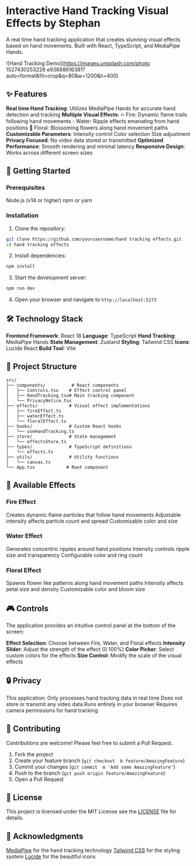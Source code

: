 # Interactive Hand Tracking Visual Effects by Stephan 

A real time hand tracking application that creates stunning visual effects based on hand movements. Built with React, TypeScript, and MediaPipe Hands.

![Hand Tracking Demo](https://images.unsplash.com/photo 1527430253228 e93688616381?auto=format&fit=crop&q=80&w=1200&h=400)

## ✨ Features

  **Real time Hand Tracking**: Utilizes MediaPipe Hands for accurate hand detection and tracking
  **Multiple Visual Effects**:
    🔥 Fire: Dynamic flame trails following hand movements
    💧 Water: Ripple effects emanating from hand positions
    🌸 Floral: Blossoming flowers along hand movement paths
  **Customizable Parameters**:
    Intensity control
    Color selection
    Size adjustment
  **Privacy Focused**: No video data stored or transmitted
  **Optimized Performance**: Smooth rendering and minimal latency
  **Responsive Design**: Works across different screen sizes

## 🚀 Getting Started

### Prerequisites

  Node.js (v14 or higher)
  npm or yarn

### Installation

1. Clone the repository:
```bash
git clone https://github.com/yourusername/hand tracking effects.git
cd hand tracking effects
```

2. Install dependencies:
```bash
npm install
```

3. Start the development server:
```bash
npm run dev
```

4. Open your browser and navigate to `http://localhost:5173`

## 🛠️ Technology Stack

  **Frontend Framework**: React 18
  **Language**: TypeScript
  **Hand Tracking**: MediaPipe Hands
  **State Management**: Zustand
  **Styling**: Tailwind CSS
  **Icons**: Lucide React
  **Build Tool**: Vite

## 📁 Project Structure

```
src/
├── components/          # React components
│   ├── Controls.tsx    # Effect control panel
│   ├── HandTracking.tsx# Main tracking component
│   └── PrivacyNotice.tsx
├── effects/            # Visual effect implementations
│   ├── fireEffect.ts
│   ├── waterEffect.ts
│   └── floralEffect.ts
├── hooks/              # Custom React hooks
│   └── useHandTracking.ts
├── store/              # State management
│   └── effectsStore.ts
├── types/              # TypeScript definitions
│   └── effects.ts
├── utils/              # Utility functions
│   └── canvas.ts
└── App.tsx            # Root component
```

## 🎨 Available Effects

### Fire Effect
  Creates dynamic flame particles that follow hand movements
  Adjustable intensity affects particle count and spread
  Customizable color and size

### Water Effect
  Generates concentric ripples around hand positions
  Intensity controls ripple size and transparency
  Configurable color and ring count

### Floral Effect
  Spawns flower like patterns along hand movement paths
  Intensity affects petal size and density
  Customizable color and bloom size

## 🎮 Controls

The application provides an intuitive control panel at the bottom of the screen:

  **Effect Selection**: Choose between Fire, Water, and Floral effects
  **Intensity Slider**: Adjust the strength of the effect (0 100%)
  **Color Picker**: Select custom colors for the effects
  **Size Control**: Modify the scale of the visual effects

## 🔒 Privacy

This application:
  Only processes hand tracking data in real time
  Does not store or transmit any video data
  Runs entirely in your browser
  Requires camera permissions for hand tracking

## 🤝 Contributing

Contributions are welcome! Please feel free to submit a Pull Request.

1. Fork the project
2. Create your feature branch (`git checkout  b feature/AmazingFeature`)
3. Commit your changes (`git commit  m 'Add some AmazingFeature'`)
4. Push to the branch (`git push origin feature/AmazingFeature`)
5. Open a Pull Request

## 📝 License

This project is licensed under the MIT License   see the [LICENSE](LICENSE) file for details.

## 🙏 Acknowledgments

  [MediaPipe](https://mediapipe.dev/) for the hand tracking technology
  [Tailwind CSS](https://tailwindcss.com/) for the styling system
  [Lucide](https://lucide.dev/) for the beautiful icons
